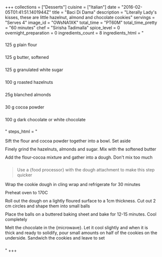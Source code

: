 +++
collections = ["Desserts"]
cuisine = ["Italian"]
date = "2016-02-05T01:41:51.1401944Z"
title = "Baci Di Dama"
description = "Literally Lady's kisses, these are little hazelnut, almond and chocolate cookies"
servings = "Serves 4"
image_id = "OWsNA1XK"
total_time = "PT60M"
total_time_pretty = "60 minutes"
chef = "Sirisha Tadimalla"
spice_level = 0
overnight_preparation = 0
ingredients_count = 8
ingredients_html = "<ul style='padding-left: 0; list-style: none;'><li itemprop='recipeIngredient' style='margin: 8px 0px;padding: 8px 0px;'>125 g plain flour</li><li itemprop='recipeIngredient' style='margin: 8px 0px;padding: 8px 0px;'>125 g butter, softened</li><li itemprop='recipeIngredient' style='margin: 8px 0px;padding: 8px 0px;'>125 g granulated white sugar</li><li itemprop='recipeIngredient' style='margin: 8px 0px;padding: 8px 0px;'>100 g roasted hazelnuts</li><li itemprop='recipeIngredient' style='margin: 8px 0px;padding: 8px 0px;'>25g blanched almonds</li><li itemprop='recipeIngredient' style='margin: 8px 0px;padding: 8px 0px;'>30 g cocoa powder</li><li itemprop='recipeIngredient' style='margin: 8px 0px;padding: 8px 0px;'>100 g dark chocolate or white chocolate</li></ul>"
steps_html = "<ol style='list-style: none inside; padding-left: 0px;'><li style='padding-bottom: 10px;'><i class='step-track-icon fa fa-square-o'></i><span class='step-text' itemprop='recipeInstructions'>Sift the flour and cocoa powder together into a bowl. Set aside</span></li><li style='padding-bottom: 10px;'><i class='step-track-icon fa fa-square-o'></i><span class='step-text' itemprop='recipeInstructions'>Finely grind the hazelnuts, almonds and sugar. Mix with the softened butter</span></li><li style='padding-bottom: 10px;'><i class='step-track-icon fa fa-square-o'></i><span class='step-text' itemprop='recipeInstructions'>Add the flour-cocoa mixture and gather into a dough. Don't mix too much</span></li><blockquote>Use a {food processor} with the dough attachment to make this step quicker</blockquote><li style='padding-bottom: 10px;'><i class='step-track-icon fa fa-square-o'></i><span class='step-text' itemprop='recipeInstructions'>Wrap the cookie dough in cling wrap and refrigerate for 30 minutes</span></li><li style='padding-bottom: 10px;'><i class='step-track-icon fa fa-square-o'></i><span class='step-text' itemprop='recipeInstructions'>Preheat oven to 170C</span></li><li style='padding-bottom: 10px;'><i class='step-track-icon fa fa-square-o'></i><span class='step-text' itemprop='recipeInstructions'>Roll out the dough on a lightly floured surface to a 1cm thickness. Cut out 2 cm circles and shape them into small balls</span></li><li style='padding-bottom: 10px;'><i class='step-track-icon fa fa-square-o'></i><span class='step-text' itemprop='recipeInstructions'>Place the balls on a buttered baking sheet and bake for 12-15 minutes. Cool completely</span></li><li style='padding-bottom: 10px;'><i class='step-track-icon fa fa-square-o'></i><span class='step-text' itemprop='recipeInstructions'>Melt the chocolate in the {microwave}. Let it cool slightly and when it is thick and ready to solidify, pour small amounts on half of the cookies on the underside. Sandwich the cookies and leave to set</span></li></ol>"
+++
